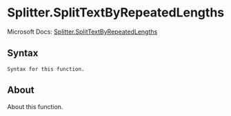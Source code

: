 ---
---

# Splitter.SplitTextByRepeatedLengths

Microsoft Docs: [Splitter.SplitTextByRepeatedLengths](https://docs.microsoft.com/en-us/powerquery-m/splitter-splittextbyrepeatedlengths)

## Syntax

```
Syntax for this function.
```

## About

About this function.

